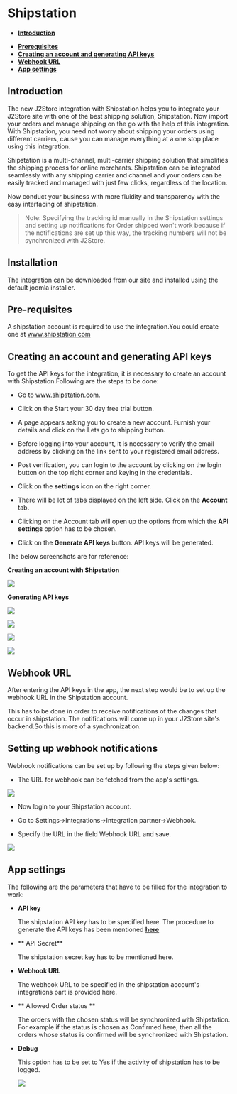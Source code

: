# Shipstation


- **[Introduction](#introduction)**
* **[Prerequisites](#Prerequisites)**
* **[Creating an account and generating API keys](#creating_an_account)**
* **[Webhook URL](#webhookurl)**
* **[App settings](#appsettings)**

<a name="introduction"></a>

## Introduction
The new J2Store integration with Shipstation helps you to integrate your J2Store site with one of the best shipping solution, Shipstation. Now import your orders and manage shipping on the go with the help of this integration. With Shipstation, you need not worry about shipping your orders using different carriers, cause you can manage everything at a one stop place using this integration.

Shipstation is a multi-channel, multi-carrier shipping solution that simplifies the shipping process for online merchants. Shipstation can be integrated seamlessly with any shipping carrier and channel and your orders can be easily tracked and managed with just few clicks, regardless of the location.

Now conduct your business with more fluidity and transparency with the easy interfacing of shipstation.

>Note: Specifying the tracking id manually in the Shipstation settings and setting up notifications for Order shipped won't work because if the notifications are set up this way, the tracking numbers will not be synchronized with J2Store.

## Installation

The integration can be downloaded from our site and installed using the default joomla installer.
<a name="Prerequisites"></a>
## Pre-requisites

A shipstation account is required to use the integration.You could create one at www.shipstation.com

<a name="creating_an_account"></a>
## Creating an account and generating API keys

To get the API keys for the integration, it is necessary to create an account with Shipstation.Following are  the steps to be done:

* Go to www.shipstation.com.

* Click on the Start your 30 day free trial button.

* A page appears asking you to create a new account. Furnish your details and click on the Lets go to shipping button.

* Before logging into your account, it is necessary to verify the email address by clicking on the link sent to your registered email address.

* Post verification, you can login to the account by clicking on the login button on the top right corner and keying in the credentials.

*  Click on the **settings** icon on  the right corner.

* There will be lot of tabs displayed on the left side. Click on the **Account** tab.

* Clicking on the Account tab will open up the options from which the **API settings** option has to be chosen.

* Click on the **Generate API keys** button. API keys will be generated.

The below screenshots are for reference:

**Creating an account with Shipstation**

![](./assets/images/shipstationaccountcreation.png)

**Generating API keys**

![](./assets/images/shipstationapikeys.png)


![](./assets/images/shipstationapikeys1.png)


![](./assets/images/shipstationapikeys2.png)


![](./assets/images/shipstationapikeys3.png)
<a name="webhookurl"></a>
## Webhook URL

After entering the API keys in the app, the next step would be to set up the webhook URL in the Shipstation account.

This has to be done in order to receive notifications of the changes that occur in shipstation. The notifications will come up in your J2Store site's backend.So this is more of a synchronization.

## Setting up webhook notifications

Webhook notifications can be set up by following the steps given below:

* The URL for webhook can be fetched from the app's settings.

 ![](./assets/images/shipstationwebhookurl.png)

* Now login to your Shipstation account.

* Go to Settings->Integrations->Integration partner->Webhook.

* Specify the URL in the field Webhook URL and save.

![](./assets/images/shipstationwebhookurlspec.png)
<a name="appsettings"></a>

## App settings

The following are the parameters that have to be filled for the integration to  work:

* **API key**

   The shipstation API key has to be specified here. The procedure to generate the API keys has been mentioned **[here](#apikeys)**

* ** API Secret**

  The shipstation secret key has to be mentioned here.

* **Webhook URL**

    The webhook URL to be specified in the shipstation account's integrations part is provided here.

* ** Allowed Order status **

   The orders with the chosen status will be synchronized with Shipstation.
   For example if the status is chosen as Confirmed here, then all the orders whose status is confirmed will be synchronized with Shipstation.

* **Debug**

   This option has to be set to Yes if the activity of shipstation has to be logged.

   ![](./assets/images/shipstationappsettings.png)
